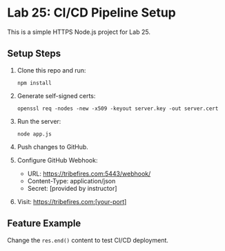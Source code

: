 # Lab 25: CI/CD Pipeline Setup

This is a simple HTTPS Node.js project for Lab 25.

## Setup Steps

1. Clone this repo and run:
    ```
    npm install
    ```

2. Generate self-signed certs:
    ```
    openssl req -nodes -new -x509 -keyout server.key -out server.cert
    ```

3. Run the server:
    ```
    node app.js
    ```

4. Push changes to GitHub.

5. Configure GitHub Webhook:
   - URL: https://tribefires.com:5443/webhook/
   - Content-Type: application/json
   - Secret: [provided by instructor]

6. Visit: https://tribefires.com:[your-port]

## Feature Example

Change the `res.end()` content to test CI/CD deployment.

